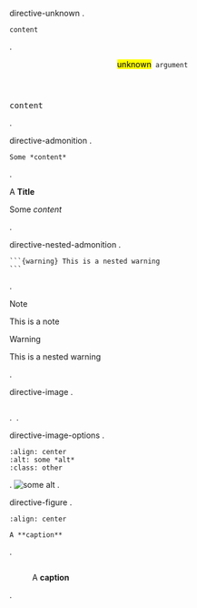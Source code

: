 directive-unknown
.
```{unknown} argument
content
```
.
<aside class="directive-unhandled">
<header><mark>unknown</mark><code> argument</code></header>
<pre>content
</pre></aside>
.

directive-admonition
.
```{admonition} A **Title**
Some *content*
```
.
<aside class="admonition "><p class="admonition-title">A <strong>Title</strong></p><div class="admonition-body"><p>Some <em>content</em></p>
</div></aside>
.

directive-nested-admonition
.
````{note} This is a note
```{warning} This is a nested warning
```
````
.
<aside class="admonition note"><p class="admonition-title">Note</p><div class="admonition-body"><p>This is a note</p>
<aside class="admonition warning"><p class="admonition-title">Warning</p><div class="admonition-body"><p>This is a nested warning</p>
</div></aside></div></aside>
.

directive-image
.
```{image} https://via.placeholder.com/150
```
.
<img src="https://via.placeholder.com/150" alt="">
.

directive-image-options
.
```{image} https://via.placeholder.com/150
:align: center
:alt: some *alt*
:class: other
```
.
<img src="https://via.placeholder.com/150" alt="some alt" class="align-center other">
.

directive-figure
.
```{figure} https://via.placeholder.com/150
:align: center

A **caption**
```
.
<figure class="align-center"><img src="https://via.placeholder.com/150" alt="" class="align-center"><figcaption><p>A <strong>caption</strong></p>
</figcaption></figure>
.
